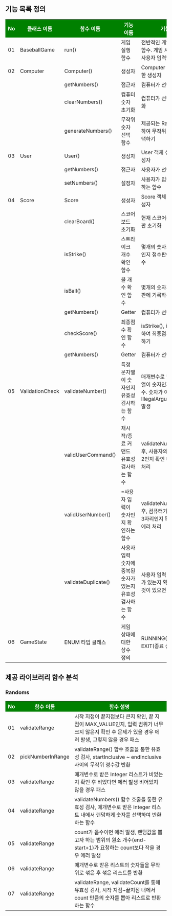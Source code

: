 ## 기능 목록 정의
<table>
  <tr style="background-color: green; color:white">
    <th>No
    <th>클래스 이름</th>
    <th>함수 이름</th>
    <th>기능 이름</th>
    <th>기능 설명</th>
  </tr>
  <tr>
    <td>01</td>
    <td>BaseballGame</td>
    <td>run()</td>
    <td>게임 실행 함수</td>
    <td>전반적인 게임 실행을 위한 함수. 게임 시작 문구 출력후 사용자 입력받기</td>
  </tr>
  <tr>
    <td>02</td>
    <td>Computer</td>
    <td>Computer()</td>
    <td>생성자</td>
    <td>Computer 객체 생성을 위한 생성자</td>
  </tr>
  <tr>
    <td></td>
    <td></td>
    <td>getNumbers()</td>
    <td>접근자</td>
    <td>컴퓨터가 선택한 숫자 확인</td>
  </tr>
  <tr>
    <td></td>
    <td></td>
    <td>clearNumbers()</td>
    <td>컴퓨터 숫자 초기화</td>
    <td>컴퓨터가 선택한 숫자 초기화</td>
  </tr>
  <tr>
    <td></td>
    <td></td>
    <td>generateNumbers()</td>
    <td>무작위 숫자 선택 함수</td>
    <td>제공되는 Randoms를 이용하여 무작위 3가지 숫자 선택하기</td>
  </tr>
  <tr>
    <td>03</td>
    <td>User</td>
    <td>User()</td>
    <td>생성자</td>
    <td>User 객체 생성을 위한 생성자</td>
  </tr>
  <tr>
    <td></td>
    <td></td>
    <td>getNumbers()</td>
    <td>접근자</td>
    <td>사용자가 선택한 숫자 확인</td>
  </tr>
  <tr>
    <td></td>
    <td></td>
    <td>setNumbers()</td>
    <td>설정자</td>
    <td>사용자가 입력한 숫자 설정하는 함수</td>
  </tr>
  <tr>
    <td>04</td>
    <td>Score</td>
    <td>Score</td>
    <td>생성자</td>
    <td>Score 객체 생성을 위한 생성자</td>
  <tr>
    <td></td>
    <td></td>
    <td>clearBoard()</td>
    <td>스코어 보드 초기화</td>
    <td>현재 스코어를 기록할 점수판 초기화</td>
  </tr>
  <tr>
    <td></td>
    <td></td>
    <td>isStrike()</td>
    <td>스트라이크 개수 확인 함수</td>
    <td>몇개의 숫자가 스트라이크인지 점수판에 기록하는 함수</td>
  <tr>
    <td></td>
    <td></td>
    <td>isBall()</td>
    <td>볼 개수 확인 함수</td>
    <td>몇개의 숫자가 볼인지 점수판에 기록하는 함수</td>
  </tr>
  <tr>
    <td></td>
    <td></td>
    <td>getNumbers()</td>
    <td>Getter</td>
    <td>컴퓨터가 선택한 숫자 확인</td>
  </tr>
  <tr>
    <td></td>
    <td></td>
    <td>checkScore()</td>
    <td>최종점수 확인 함수</td>
    <td>isStrike(), isBall()을 이용하여 최종점수 확인 후 출력하기</td>
  </tr>
  <tr>
    <td></td>
    <td></td>
    <td>getNumbers()</td>
    <td>Getter</td>
    <td>컴퓨터가 선택한 숫자 확인</td>
  </tr>
  <tr>
    <td>05</td>
    <td>ValidationCheck</td>
    <td>validateNumber()</td>
    <td>특정 문자열이 숫자인지 유효성 검사하는 함수</td>
    <td>매개변수로 넘겨받은 문자열이 숫자인지 확인하는 함수. 숫자가 아니라면 IllegalArgumentExeption 발생</td>
  </tr>
  <tr>
    <td></td>
    <td></td>
    <td>validUserCommand()</td>
    <td>재시작/종료 커맨드 유효성 검사하는 함수</td>
    <td>validateNumber() 호출 후, 사용자의 입력이 1 또는 2인지 확인 나머지는 에러 처리</td>
  </tr>
  <tr>
    <td></td>
    <td></td>
    <td>validUserNumber()</td>
    <td>=사용자 입력이 숫자인지 확인하는 함수</td>
    <td>validateNumber() 호출 후, 컴퓨터가 선택한 숫자가 3자리인지 확인 나머지는 에러 처리</td>
  </tr>
  <tr>
    <td></td>
    <td></td>
    <td>validateDuplicate()</td>
    <td>사용자 입력 숫자에 중복된 숫자가 있는지 유효성 검사하는 함수</td>
    <td>사용자 입력 중 중복된 숫자가 있는지 확인한 후 중복된 것이 있으면 에러 처리</td>
  </tr>
  <tr>
    <td>06</td>
    <td>GameState</td>
    <td>ENUM 타입 클래스</td>
    <td>게임 상태에 대한 상수 정의</td>
    <td>RUNNING(실행 상태)와 EXIT(종료 상태) 정의</td>
  </tr>
</table>

## 제공 라이브러리 함수 분석
### Randoms
<table>
  <tr style="background-color: green; color:white">
    <th>No</th>
    <th>함수 이름</th>
    <th>함수 설명</th>
  </tr>
  <tr>
    <td>01</td>
    <td>validateRange</td>
    <td>시작 지점이 끝지점보다 큰지 확인, 끝 지점이 MAX_VALUE인지, 입력 범위가 너무 크지 않은지 확인 후 문제가 있을 경우 에러 발생, 그렇지 않을 경우 패스</td>
  </tr>
  <tr>
    <td>02</td>
    <td>pickNumberInRange</td>
    <td>validateRange() 함수 호출을 통한 유효성 검사, startInclusive ~ endInclusive 사이의 무작위 정수값 반환</td>
  </tr>
  <tr>
    <td>03</td>
    <td>validateRange</td>
    <td>매개변수로 받은 Integer 리스트가 비었는지 확인 후 비었다면 에러 발생 비어있지 않을 경우 패스</td>
  </tr>
  <tr>
    <td>04</td>
    <td>validateRange</td>
    <td>validateNumbers() 함수 호출을 통한 유효성 검사, 매개변수로 받은 Integer 리스트 내에서 랜덤하게 숫자를 선택하여 반환하는 함수</td>
  </tr>
  <tr>
    <td>05</td>
    <td>validateRange</td>
    <td>count가 음수이면 에러 발생, 랜덤값을 뽑고자 하는 범위의 원소 개수(end-start+1)가 요청하는 count보다 작을 경우 에러 발생</td>
  </tr>
  <tr>
    <td>06</td>
    <td>validateRange</td>
    <td>매개변수로 받은 리스트의 숫자들을 무작위로 섞은 후 섞은 리스트를 반환</td>
  </tr>
  <tr>
    <td>07</td>
    <td>validateRange</td>
    <td>validateRange, validateCount를 통해 유효성 검사, 시작 지점~끝지점 내에서 count 만큼의 숫자를 뽑아 리스트로 반환하는 함수</td>
  </tr>
</table>